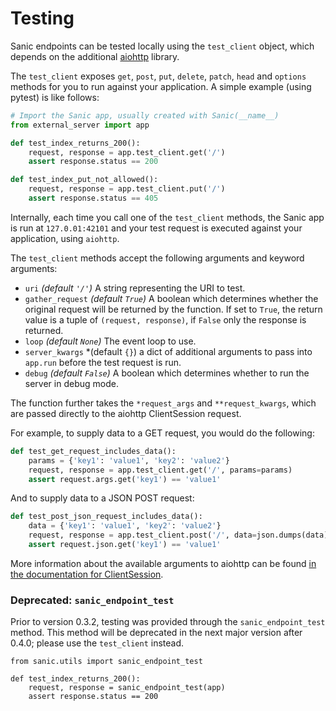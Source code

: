 # Testing

Sanic endpoints can be tested locally using the `test_client` object, which
depends on the additional [aiohttp](https://aiohttp.readthedocs.io/en/stable/)
library. 

The `test_client` exposes `get`, `post`, `put`, `delete`, `patch`, `head` and `options` methods
for you to run against your application. A simple example (using pytest) is like follows:

```python
# Import the Sanic app, usually created with Sanic(__name__)
from external_server import app

def test_index_returns_200():
    request, response = app.test_client.get('/')
    assert response.status == 200

def test_index_put_not_allowed():
    request, response = app.test_client.put('/')
    assert response.status == 405
```

Internally, each time you call one of the `test_client` methods, the Sanic app is run at `127.0.01:42101` and 
your test request is executed against your application, using `aiohttp`. 

The `test_client` methods accept the following arguments and keyword arguments:

- `uri` *(default `'/'`)* A string representing the URI to test.
- `gather_request` *(default `True`)* A boolean which determines whether the
  original request will be returned by the function. If set to `True`, the
  return value is a tuple of `(request, response)`, if `False` only the
  response is returned.
- `loop` *(default `None`)* The event loop to use.
- `server_kwargs` *(default `{}`) a dict of additional arguments to pass into `app.run` before the test request is run.
- `debug` *(default `False`)* A boolean which determines whether to run the server in debug mode.

The function further takes the `*request_args` and `**request_kwargs`, which are passed directly to the aiohttp ClientSession request.

For example, to supply data to a GET request, you would do the following:

```python
def test_get_request_includes_data():
    params = {'key1': 'value1', 'key2': 'value2'}
    request, response = app.test_client.get('/', params=params)
    assert request.args.get('key1') == 'value1'
```

And to supply data to a JSON POST request:

```python
def test_post_json_request_includes_data():
    data = {'key1': 'value1', 'key2': 'value2'}
    request, response = app.test_client.post('/', data=json.dumps(data))
    assert request.json.get('key1') == 'value1'
```


More information about
the available arguments to aiohttp can be found
[in the documentation for ClientSession](https://aiohttp.readthedocs.io/en/stable/client_reference.html#client-session).


### Deprecated: `sanic_endpoint_test`

Prior to version 0.3.2, testing was provided through the `sanic_endpoint_test` method. This method will be deprecated in the next major version after 0.4.0; please use the `test_client` instead.

```
from sanic.utils import sanic_endpoint_test

def test_index_returns_200():
    request, response = sanic_endpoint_test(app)
    assert response.status == 200
```

